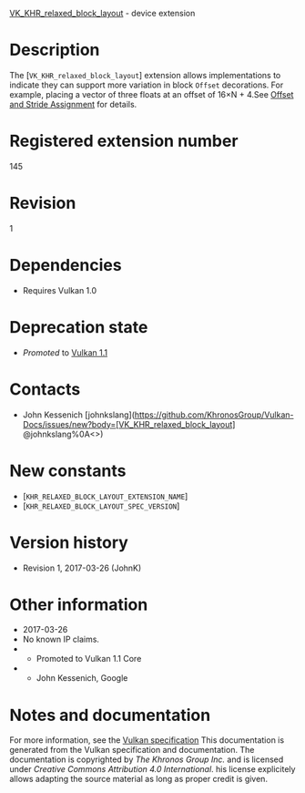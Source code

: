 [VK_KHR_relaxed_block_layout](https://www.khronos.org/registry/vulkan/specs/1.3-extensions/man/html/VK_KHR_relaxed_block_layout.html) - device extension

# Description
The [`VK_KHR_relaxed_block_layout`] extension allows implementations to
indicate they can support more variation in block `Offset` decorations.
For example, placing a vector of three floats at an offset of
16×N +  4.See [Offset and Stride Assignment](https://www.khronos.org/registry/vulkan/specs/1.3-extensions/html/vkspec.html#interfaces-resources-layout) for
details.

# Registered extension number
145

# Revision
1

# Dependencies
- Requires Vulkan 1.0

# Deprecation state
- *Promoted* to [Vulkan 1.1](https://www.khronos.org/registry/vulkan/specs/1.3-extensions/html/vkspec.html#versions-1.1-promotions)

# Contacts
- John Kessenich [johnkslang](https://github.com/KhronosGroup/Vulkan-Docs/issues/new?body=[VK_KHR_relaxed_block_layout] @johnkslang%0A<<Here describe the issue or question you have about the VK_KHR_relaxed_block_layout extension>>)

# New constants
- [`KHR_RELAXED_BLOCK_LAYOUT_EXTENSION_NAME`]
- [`KHR_RELAXED_BLOCK_LAYOUT_SPEC_VERSION`]

# Version history
- Revision 1, 2017-03-26 (JohnK)

# Other information
* 2017-03-26
* No known IP claims.
*   - Promoted to Vulkan 1.1 Core 
*   - John Kessenich, Google
# Notes and documentation
For more information, see the [Vulkan specification](https://www.khronos.org/registry/vulkan/specs/1.3-extensions/html/vkspec.html)
This documentation is generated from the Vulkan specification and documentation.
The documentation is copyrighted by *The Khronos Group Inc.* and is licensed under *Creative Commons Attribution 4.0 International*.
his license explicitely allows adapting the source material as long as proper credit is given.
        